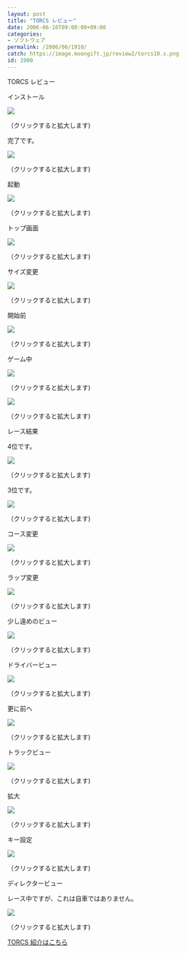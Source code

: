 ```yaml
---
layout: post
title: "TORCS レビュー"
date: 2006-06-16T09:00:00+09:00
categories:
- ソフトウェア
permalink: /2006/06/1910/
catch: https://image.moongift.jp/review2/torcs10.s.png
id: 1900
---
```

TORCS レビュー  
<!--more-->

インストール

  

[![](https://image.moongift.jp/review2/torcs1.s.png)](https://image.moongift.jp/review2/torcs1.png)  
  
（クリックすると拡大します)

  

完了です。

  

[![](https://image.moongift.jp/review2/torcs2.s.png)](https://image.moongift.jp/review2/torcs2.png)  
  
（クリックすると拡大します)

  

起動

  

[![](https://image.moongift.jp/review2/torcs3.s.png)](https://image.moongift.jp/review2/torcs3.png)  
  
（クリックすると拡大します)

  

トップ画面

  

[![](https://image.moongift.jp/review2/torcs4.s.png)](https://image.moongift.jp/review2/torcs4.png)  
  
（クリックすると拡大します)

  

サイズ変更

  

[![](https://image.moongift.jp/review2/torcs5.s.png)](https://image.moongift.jp/review2/torcs5.png)  
  
（クリックすると拡大します)

  

開始前

  

[![](https://image.moongift.jp/review2/torcs6.s.png)](https://image.moongift.jp/review2/torcs6.png)  
  
（クリックすると拡大します)

  

ゲーム中

  

[![](https://image.moongift.jp/review2/torcs7.s.png)](https://image.moongift.jp/review2/torcs7.png)  
  
（クリックすると拡大します)

  

[![](https://image.moongift.jp/review2/torcs8.s.png)](https://image.moongift.jp/review2/torcs8.png)  
  
（クリックすると拡大します)

  

レース結果

  

4位です。

  

[![](https://image.moongift.jp/review2/torcs9.s.png)](https://image.moongift.jp/review2/torcs9.png)  
  
（クリックすると拡大します)

  

3位です。

  

[![](https://image.moongift.jp/review2/torcs10.s.png)](https://image.moongift.jp/review2/torcs10.png)  
  
（クリックすると拡大します)

  

コース変更

  

  

[![](https://image.moongift.jp/review2/torcs11.s.png)](https://image.moongift.jp/review2/torcs11.png)  
  
（クリックすると拡大します)

  

ラップ変更

  

[![](https://image.moongift.jp/review2/torcs12.s.png)](https://image.moongift.jp/review2/torcs12.png)  
  
（クリックすると拡大します)

  

少し遠めのビュー

  

[![](https://image.moongift.jp/review2/torcs13.s.png)](https://image.moongift.jp/review2/torcs13.png)  
  
（クリックすると拡大します)

  

ドライバービュー

  

[![](https://image.moongift.jp/review2/torcs14.s.png)](https://image.moongift.jp/review2/torcs14.png)  
  
（クリックすると拡大します)

  

更に前へ

  

[![](https://image.moongift.jp/review2/torcs15.s.png)](https://image.moongift.jp/review2/torcs15.png)  
  
（クリックすると拡大します)

  

トラックビュー

  

[![](https://image.moongift.jp/review2/torcs16.s.png)](https://image.moongift.jp/review2/torcs16.png)  
  
（クリックすると拡大します)

  

拡大

  

[![](https://image.moongift.jp/review2/torcs17.s.png)](https://image.moongift.jp/review2/torcs17.png)  
  
（クリックすると拡大します)

  

キー設定

  

[![](https://image.moongift.jp/review2/torcs18.s.png)](https://image.moongift.jp/review2/torcs18.png)  
  
（クリックすると拡大します)

  

ディレクタービュー

  

レース中ですが、これは自車ではありません。

  

[![](https://image.moongift.jp/review2/torcs19.s.png)](https://image.moongift.jp/review2/torcs19.png)  
  
（クリックすると拡大します)

  

[TORCS 紹介はこちら](http://oss.moongift.jp/intro/i-1906.html)


